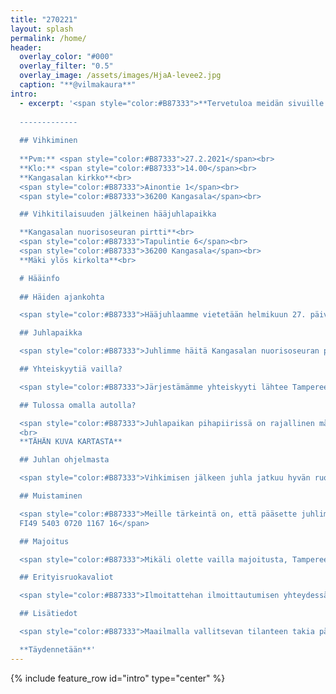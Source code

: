 ```yaml
---
title: "270221"
layout: splash
permalink: /home/
header:
  overlay_color: "#000"
  overlay_filter: "0.5"
  overlay_image: /assets/images/HjaA-levee2.jpg
  caption: "**@vilmakaura**"
intro: 
  - excerpt: '<span style="color:#B87333">**Tervetuloa meidän sivuille! Täältä löydät kaiken tarpeellisen tiedon hääjuhlaamme liittyen.**</span>
  
  -------------
  
  ## Vihkiminen
    
  **Pvm:** <span style="color:#B87333">27.2.2021</span><br>  
  **Klo:** <span style="color:#B87333">14.00</span><br>  
  **Kangasalan kirkko**<br>  
  <span style="color:#B87333">Ainontie 1</span><br>  
  <span style="color:#B87333">36200 Kangasala</span><br>

  ## Vihkitilaisuuden jälkeinen hääjuhlapaikka

  **Kangasalan nuorisoseuran pirtti**<br>
  <span style="color:#B87333">Tapulintie 6</span><br>
  <span style="color:#B87333">36200 Kangasala</span><br>
  **Mäki ylös kirkolta**<br>

  # Hääinfo
  
  ## Häiden ajankohta

  <span style="color:#B87333">Hääjuhlaamme vietetään helmikuun 27. päivänä 2021, mikäli olosuhteet sen sallivat. Tiedotamme mahdollisista muutoksista juhlapäivän lähestyessä.</span>

  ## Juhlapaikka

  <span style="color:#B87333">Juhlimme häitä Kangasalan nuorisoseuran pirtillä, osoitteessa Tapulintie 6. Matka kirkolta juhlapaikalle on lyhyt, vain noin 200 metriä. Juhlapaikalla on rajallisesti paikoitustilaa.</span>

  ## Yhteiskyytiä vailla?

  <span style="color:#B87333">Järjestämämme yhteiskyyti lähtee Tampereen keskustasta paikasta X klo 13. Ilmoitattehan osallistumisenne yhteiskyytiin juhlaan ilmoittautumisen yhteydessä.</span>

  ## Tulossa omalla autolla?

  <span style="color:#B87333">Juhlapaikan pihapiirissä on rajallinen määrä pysäköintitilaa.</span><br>
  <br>
  **TÄHÄN KUVA KARTASTA**

  ## Juhlan ohjelmasta

  <span style="color:#B87333">Vihkimisen jälkeen juhla jatkuu hyvän ruoan, mukavan ohjelman, maittavan kahvin, leppoisan yhdessäolon sekä elävän musiikin merkeissä.</span>

  ## Muistaminen

  <span style="color:#B87333">Meille tärkeintä on, että pääsette juhlimaan kanssamme. Mikäli haluatte muistaa meitä, toivomme tavaralahjan sijasta muistamista yhteiselle häätilillemme<br>
  FI49 5403 0720 1167 16</span>

  ## Majoitus

  <span style="color:#B87333">Mikäli olette vailla majoitusta, Tampereella on monia hyviä hotelleja. Kuljetuksen lähtö- ja paluupaikan lähistöllä sijaitsevat esimerkiksi Scandic XXX ja Sokos Hotel YYY.</span>

  ## Erityisruokavaliot

  <span style="color:#B87333">Ilmoitattehan ilmoittautumisen yhteydessä mahdolliset erityisruokavaliot.</span>

  ## Lisätiedot

  <span style="color:#B87333">Maailmalla vallitsevan tilanteen takia päivitämme ajantasaiset tiedot hääjuhlastamme tälle sivustolle.</span><br>

  **Täydennetään**'
---
```


{% include feature_row id="intro" type="center" %}
